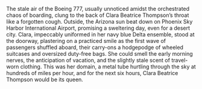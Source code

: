 The stale air of the Boeing 777, usually unnoticed amidst the orchestrated chaos of boarding, clung to the back of Clara Beatrice Thompson’s throat like a forgotten cough. Outside, the Arizona sun beat down on Phoenix Sky Harbor International Airport, promising a sweltering day, even for a desert city. Clara, impeccably uniformed in her navy blue Delta ensemble, stood at the doorway, plastering on a practiced smile as the first wave of passengers shuffled aboard, their carry-ons a hodgepodge of wheeled suitcases and oversized duty-free bags. She could smell the early morning nerves, the anticipation of vacation, and the slightly stale scent of travel-worn clothing. This was her domain, a metal tube hurtling through the sky at hundreds of miles per hour, and for the next six hours, Clara Beatrice Thompson would be its queen.
